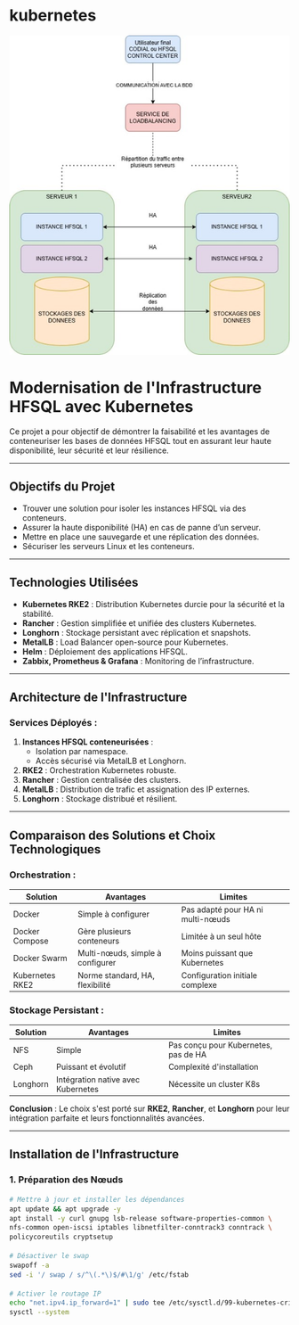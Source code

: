 # kubernetes
![Description de l'image](images/arch_base.jpg)
# **Modernisation de l'Infrastructure HFSQL avec Kubernetes**

Ce projet a pour objectif de démontrer la faisabilité et les avantages de conteneuriser les bases de données HFSQL tout en assurant leur haute disponibilité, leur sécurité et leur résilience.

---

## **Objectifs du Projet**

- Trouver une solution pour isoler les instances HFSQL via des conteneurs.
- Assurer la haute disponibilité (HA) en cas de panne d’un serveur.
- Mettre en place une sauvegarde et une réplication des données.
- Sécuriser les serveurs Linux et les conteneurs.

---

## **Technologies Utilisées**

- **Kubernetes RKE2** : Distribution Kubernetes durcie pour la sécurité et la stabilité.
- **Rancher** : Gestion simplifiée et unifiée des clusters Kubernetes.
- **Longhorn** : Stockage persistant avec réplication et snapshots.
- **MetalLB** : Load Balancer open-source pour Kubernetes.
- **Helm** : Déploiement des applications HFSQL.
- **Zabbix, Prometheus & Grafana** : Monitoring de l’infrastructure.

---

## **Architecture de l'Infrastructure**

### **Services Déployés :**
1. **Instances HFSQL conteneurisées** :
   - Isolation par namespace.
   - Accès sécurisé via MetalLB et Longhorn.
2. **RKE2** : Orchestration Kubernetes robuste.
3. **Rancher** : Gestion centralisée des clusters.
4. **MetalLB** : Distribution de trafic et assignation des IP externes.
5. **Longhorn** : Stockage distribué et résilient.

---

## **Comparaison des Solutions et Choix Technologiques**

### **Orchestration :**
| Solution          | Avantages                          | Limites                           |
|-------------------|------------------------------------|-----------------------------------|
| Docker            | Simple à configurer               | Pas adapté pour HA ni multi-nœuds |
| Docker Compose    | Gère plusieurs conteneurs         | Limitée à un seul hôte           |
| Docker Swarm      | Multi-nœuds, simple à configurer  | Moins puissant que Kubernetes    |
| Kubernetes RKE2   | Norme standard, HA, flexibilité   | Configuration initiale complexe  |

### **Stockage Persistant :**
| Solution   | Avantages                          | Limites                         |
|------------|------------------------------------|---------------------------------|
| NFS        | Simple                             | Pas conçu pour Kubernetes, pas de HA |
| Ceph       | Puissant et évolutif               | Complexité d'installation       |
| Longhorn   | Intégration native avec Kubernetes | Nécessite un cluster K8s        |

**Conclusion** : Le choix s'est porté sur **RKE2**, **Rancher**, et **Longhorn** pour leur intégration parfaite et leurs fonctionnalités avancées.

---

## **Installation de l'Infrastructure**

### **1. Préparation des Nœuds**
```bash
# Mettre à jour et installer les dépendances
apt update && apt upgrade -y
apt install -y curl gnupg lsb-release software-properties-common \
nfs-common open-iscsi iptables libnetfilter-conntrack3 conntrack \
policycoreutils cryptsetup

# Désactiver le swap
swapoff -a
sed -i '/ swap / s/^\(.*\)$/#\1/g' /etc/fstab

# Activer le routage IP
echo "net.ipv4.ip_forward=1" | sudo tee /etc/sysctl.d/99-kubernetes-cri.conf
sysctl --system
